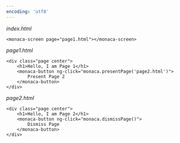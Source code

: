 ```yaml
---
encoding: 'utf8'
---
```


*index.html*

    <monaca-screen page="page1.html"></monaca-screen>


*page1.html*

    <div class="page center">
        <h1>Hello, I am Page 1</h1>
        <monaca-button ng-click="monaca.presentPage('page2.html')">
            Present Page 2
        </monaca-button>
    </div>


*page2.html*

    <div class="page center">
        <h1>Hello, I am Page 2</h1>
        <monaca-button ng-click="monaca.dismissPage()">
            Dismiss Page
        </monaca-button>
    </div>